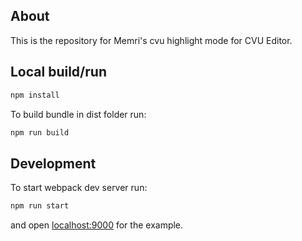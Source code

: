## About

This is the repository for Memri's cvu highlight mode for CVU Editor.

## Local build/run

```sh
npm install 
```

To build bundle in dist folder run:

```sh
npm run build
```

## Development

To start webpack dev server run:

```sh
npm run start
```

and open [localhost:9000](http://localhost:9000) for the example.
